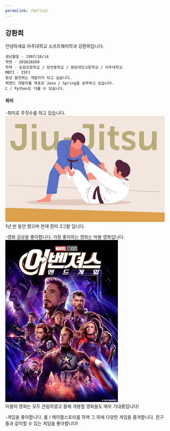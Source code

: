 ```yaml
---
permalink: /hello2/
---
```


## 강환희

안녕하세요 아주대학교 소프트웨어학과 강환희입니다.  
```
생년월일 - 1997/10/14  
학번 - 201620269  
학력 - 능원초등학교 / 장안중학교 / 분당대진고등학교 / 아주대학교  
MBTI - ISFJ  
항상 발전하는 개발자가 되고 싶습니다.  
백엔드 개발자를 목표로 Java / Spring을 공부하고 있습니다.  
C / Python도 다룰 수 있습니다.
```


#### 취미

-취미로 주짓수를 하고 있습니다.  
![jiujitsu](img1.jpg "jiujitsu")  
1년 반 동안 했으며 현재 흰띠 3그랄 입니다.  

-영화 감상을 좋아합니다. 가장 좋아하는 영화는 마블 영화입니다.  
![movie](img2.jpg "movie")  
마블의 영화는 모두 관람하였고 올해 개봉할 영화들도 매우 기대중입니다!  

-게임을 좋아합니다. 롤 / 메이플스토리를 하며 그 외에 다양한 게임을 즐겨합니다. 친구들과 같이할 수 있는 게임을 좋아합니다!  